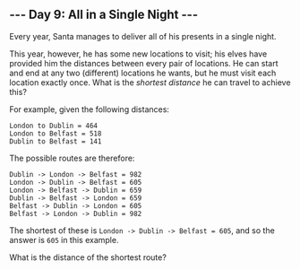 ## \--- Day 9: All in a Single Night ---

Every year, Santa manages to deliver all of his presents in a single night.

This year, however, he has some new locations to visit; his elves have
provided him the distances between every pair of locations. He can start and
end at any two (different) locations he wants, but he must visit each location
exactly once. What is the _shortest distance_ he can travel to achieve this?

For example, given the following distances:

    
    
    London to Dublin = 464
    London to Belfast = 518
    Dublin to Belfast = 141
    

The possible routes are therefore:

    
    
    Dublin -> London -> Belfast = 982
    London -> Dublin -> Belfast = 605
    London -> Belfast -> Dublin = 659
    Dublin -> Belfast -> London = 659
    Belfast -> Dublin -> London = 605
    Belfast -> London -> Dublin = 982
    

The shortest of these is `London -> Dublin -> Belfast = 605`, and so the
answer is `605` in this example.

What is the distance of the shortest route?

